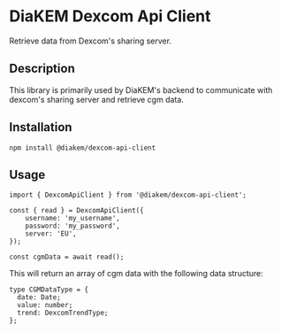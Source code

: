# DiaKEM Dexcom Api Client

Retrieve data from Dexcom's sharing server.

## Description 

This library is primarily used by DiaKEM's backend to communicate with dexcom's sharing server and retrieve cgm data. 

## Installation

`npm install @diakem/dexcom-api-client`

## Usage

```
import { DexcomApiClient } from '@diakem/dexcom-api-client';

const { read } = DexcomApiClient({
    username: 'my_username',
    password: 'my_password',
    server: 'EU',
});

const cgmData = await read();
```

This will return an array of cgm data with the following data structure:

```
type CGMDataType = {
  date: Date;
  value: number;
  trend: DexcomTrendType;
};
```